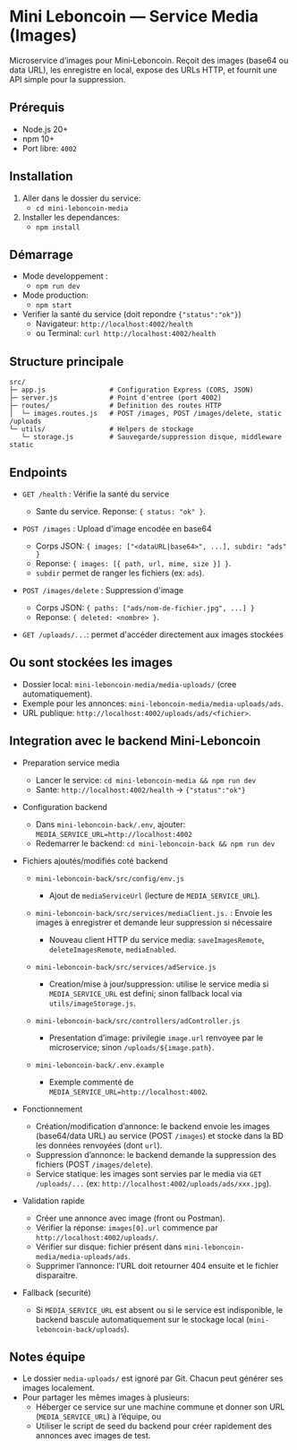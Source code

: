 # Mini Leboncoin — Service Media (Images)

Microservice d’images pour Mini‑Leboncoin. Reçoit des images (base64 ou data URL), les enregistre en local, expose des URLs HTTP, et fournit une API simple pour la suppression.

## Prérequis

- Node.js 20+
- npm 10+
- Port libre: `4002`

## Installation

1) Aller dans le dossier du service:
   - `cd mini-leboncoin-media`
2) Installer les dependances:
   - `npm install`

## Démarrage

- Mode developpement :
  - `npm run dev`
- Mode production:
  - `npm start`
- Verifier la santé du service (doit repondre `{"status":"ok"}`)
  - Navigateur: `http://localhost:4002/health`
  - ou Terminal: `curl http://localhost:4002/health`

## Structure principale

```
src/
├─ app.js                # Configuration Express (CORS, JSON)
├─ server.js             # Point d'entree (port 4002)
├─ routes/               # Definition des routes HTTP
│  └─ images.routes.js   # POST /images, POST /images/delete, static /uploads
└─ utils/                # Helpers de stockage
   └─ storage.js         # Sauvegarde/suppression disque, middleware static
```

## Endpoints

- `GET /health` : Vérifie la santé du service
  - Sante du service. Reponse: `{ status: "ok" }`.

- `POST /images` : Upload d'image encodée en base64
  - Corps JSON: `{ images: ["<dataURL|base64>", ...], subdir: "ads" }`
  - Reponse: `{ images: [{ path, url, mime, size }] }`.
  - `subdir` permet de ranger les fichiers (ex: `ads`).

- `POST /images/delete` : Suppression d'image
  - Corps JSON: `{ paths: ["ads/nom-de-fichier.jpg", ...] }`
  - Reponse: `{ deleted: <nombre> }`.

- `GET /uploads/...`: permet d'accéder directement aux images stockées

## Ou sont stockées les images

- Dossier local: `mini-leboncoin-media/media-uploads/` (cree automatiquement).
- Exemple pour les annonces: `mini-leboncoin-media/media-uploads/ads`.
- URL publique: `http://localhost:4002/uploads/ads/<fichier>`.

## Integration avec le backend Mini-Leboncoin

- Preparation service media
  - Lancer le service: `cd mini-leboncoin-media && npm run dev`
  - Sante: `http://localhost:4002/health` → `{"status":"ok"}`

- Configuration backend
  - Dans `mini-leboncoin-back/.env`, ajouter: `MEDIA_SERVICE_URL=http://localhost:4002`
  - Redemarrer le backend: `cd mini-leboncoin-back && npm run dev`

- Fichiers ajoutés/modifiés coté backend
  - `mini-leboncoin-back/src/config/env.js`
    - Ajout de `mediaServiceUrl` (lecture de `MEDIA_SERVICE_URL`).

  - `mini-leboncoin-back/src/services/mediaClient.js.` : Envoie les images à enregistrer et demande leur suppression si nécessaire
    - Nouveau client HTTP du service media: `saveImagesRemote`, `deleteImagesRemote`, `mediaEnabled`.

  - `mini-leboncoin-back/src/services/adService.js`
    - Creation/mise à jour/suppression: utilise le service media si `MEDIA_SERVICE_URL` est defini; sinon fallback local via `utils/imageStorage.js`.

  - `mini-leboncoin-back/src/controllers/adController.js`
    - Presentation d’image: privilegie `image.url` renvoyee par le microservice; sinon `/uploads/${image.path}`.

  - `mini-leboncoin-back/.env.example`
    - Exemple commenté de `MEDIA_SERVICE_URL=http://localhost:4002`.

- Fonctionnement
  - Création/modification d’annonce: le backend envoie les images (base64/data URL) au service (POST `/images`) et stocke dans la BD les données renvoyées (dont `url`).
  - Suppression d’annonce: le backend demande la suppression des fichiers (POST `/images/delete`).
  - Service statique: les images sont servies par le media via `GET /uploads/...` (ex: `http://localhost:4002/uploads/ads/xxx.jpg`).

- Validation rapide
  - Créer une annonce avec image (front ou Postman).
  - Vérifier la réponse: `images[0].url` commence par `http://localhost:4002/uploads/`.
  - Vérifier sur disque: fichier présent dans `mini-leboncoin-media/media-uploads/ads`.
  - Supprimer l’annonce: l’URL doit retourner 404 ensuite et le fichier disparaitre.

- Fallback (securité)
  - Si `MEDIA_SERVICE_URL` est absent ou si le service est indisponible, le backend bascule automatiquement sur le stockage local (`mini-leboncoin-back/uploads`).

## Notes équipe

- Le dossier `media-uploads/` est ignoré par Git. Chacun peut générer ses images localement.
- Pour partager les mêmes images à plusieurs:
  - Héberger ce service sur une machine commune et donner son URL (`MEDIA_SERVICE_URL`) à l’équipe, ou
  - Utiliser le script de seed du backend pour créer rapidement des annonces avec images de test.

